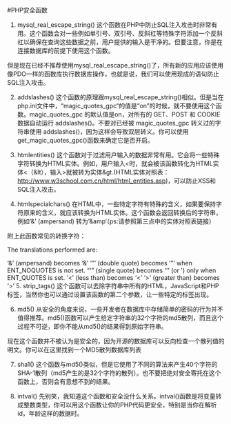 #PHP安全函数

1. mysql_real_escape_string()
这个函数在PHP中防止SQL注入攻击时非常有用。这个函数会对一些例如单引号、双引号、反斜杠等特殊字符添加一个反斜杠以确保在查询这些数据之前，用户提供的输入是干净的。但要注意，你是在连接数据库的前提下使用这个函数。

但是现在已经不推荐使用mysql_real_escape_string()了，所有新的应用应该使用像PDO一样的函数库执行数据库操作，也就是说，我们可以使用现成的语句防止SQL注入攻击。

2. addslashes()
这个函数的原理跟mysql_real_escape_string()相似。但是当在php.ini文件中，“magic_quotes_gpc“的值是“on”的时候，就不要使用这个函数。magic_quotes_gpc 的默认值是on，对所有的 GET、POST 和 COOKIE 数据自动运行 addslashes()。不要对已经被 magic_quotes_gpc 转义过的字符串使用 addslashes()，因为这样会导致双层转义。你可以使用get_magic_quotes_gpc()函数来确定它是否开启。

3. htmlentities()
这个函数对于过滤用户输入的数据非常有用。它会将一些特殊字符转换为HTML实体。例如，用户输入<时，就会被该函数转化为HTML实体<（&lt），输入>就被转为实体&gt.(HTML实体对照表：http://www.w3school.com.cn/html/html_entities.asp)，可以防止XSS和SQL注入攻击。

4. htmlspecialchars()
在HTML中，一些特定字符有特殊的含义，如果要保持字符原来的含义，就应该转换为HTML实体。这个函数会返回转换后的字符串，例如‘&’ (ampersand) 转为’&amp‘（ps:请参照第三点中的实体对照表链接）

附上此函数常见的转换字符：

The translations performed are:

‘&’ (ampersand) becomes ‘&amp;’
‘”‘ (double quote) becomes ‘&quot;’ when ENT_NOQUOTES is not set.
“‘” (single quote) becomes ‘&#039;’ (or &apos;) only when ENT_QUOTES is set.
‘<’ (less than) becomes ‘&lt;’
‘>’ (greater than) becomes ‘&gt;’
5. strip_tags()
这个函数可以去除字符串中所有的HTML，JavaScript和PHP标签，当然你也可以通过设置该函数的第二个参数，让一些特定的标签出现。

6. md5()
从安全的角度来说，一些开发者在数据库中存储简单的密码的行为并不值得推荐。md5()函数可以产生给定字符串的32个字符的md5散列，而且这个过程不可逆，即你不能从md5()的结果得到原始字符串。

现在这个函数并不被认为是安全的，因为开源的数据库可以反向检查一个散列值的明文。你可以在这里找到一个MD5散列数据库列表

7. sha1()
这个函数与md5()类似，但是它使用了不同的算法来产生40个字符的SHA-1散列（md5产生的是32个字符的散列）。也不要把绝对安全寄托在这个函数上，否则会有意想不到的结果。

8. intval()
先别笑，我知道这个函数和安全没什么关系。intval()函数是将变量转成整数类型，你可以用这个函数让你的PHP代码更安全，特别是当你在解析id，年龄这样的数据时。

